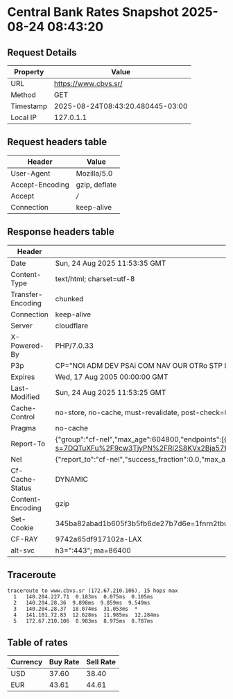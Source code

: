 # Central Bank Rates Snapshot 2025-08-24 08:43:20
## Request Details

| Property | Value |
|----------|-------|
| URL | https://www.cbvs.sr/ |
| Method | GET |
| Timestamp | 2025-08-24T08:43:20.480445-03:00 |
| Local IP | 127.0.1.1 |
    
## Request headers table

| Header | Value |
|--------|-------|
| User-Agent | Mozilla/5.0 |
| Accept-Encoding | gzip, deflate |
| Accept | */* |
| Connection | keep-alive |

    
## Response headers table
| Header | Value |
|--------|-------|
| Date | Sun, 24 Aug 2025 11:53:35 GMT |
| Content-Type | text/html; charset=utf-8 |
| Transfer-Encoding | chunked |
| Connection | keep-alive |
| Server | cloudflare |
| X-Powered-By | PHP/7.0.33 |
| P3p | CP="NOI ADM DEV PSAi COM NAV OUR OTRo STP IND DEM" |
| Expires | Wed, 17 Aug 2005 00:00:00 GMT |
| Last-Modified | Sun, 24 Aug 2025 11:53:25 GMT |
| Cache-Control | no-store, no-cache, must-revalidate, post-check=0, pre-check=0 |
| Pragma | no-cache |
| Report-To | {"group":"cf-nel","max_age":604800,"endpoints":[{"url":"https://a.nel.cloudflare.com/report/v4?s=7DQTuXFu%2F9cw3TjyPN%2FRl2S8KVx2Bja57fzUCWcOX4Qm8QogklUWCE3LirunhY97PFiL8Hg9ne0X%2BFsviZB0lON8Ma8WuHuxkqQN"}]} |
| Nel | {"report_to":"cf-nel","success_fraction":0.0,"max_age":604800} |
| Cf-Cache-Status | DYNAMIC |
| Content-Encoding | gzip |
| Set-Cookie | 345ba82abad1b605f3b5fb6de27b7d6e=1fnrn2tbui6lok8i10o3sn0ok7; HttpOnly; Path=/ |
| CF-RAY | 9742a65df917102a-LAX |
| alt-svc | h3=":443"; ma=86400 |

## Traceroute 

```
traceroute to www.cbvs.sr (172.67.210.106), 15 hops max
  1   140.204.227.71  0.183ms  0.075ms  0.105ms 
  2   140.204.28.36  9.898ms  9.859ms  9.549ms 
  3   140.204.28.37  18.074ms  31.053ms  * 
  4   141.101.72.83  12.628ms  11.985ms  12.284ms 
  5   172.67.210.106  8.983ms  8.975ms  8.787ms 

```

## Table of rates

| Currency | Buy Rate | Sell Rate |
|----------|----------|-----------|
| USD | 37.60 | 38.40 |
| EUR | 43.61 | 44.61 |
